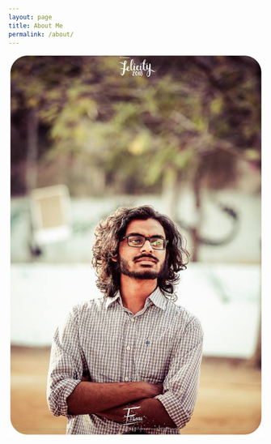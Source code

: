 ```yaml
---
layout: page
title: About Me
permalink: /about/
---
```

![my image](images/deep.jpg)
<!-- <img align="left" width="100" height="100" src="tinkerbox/images/deep.jpg"> -->
